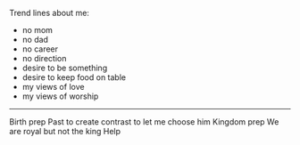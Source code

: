 
Trend lines about me:
- no mom
- no dad
- no career
- no direction
- desire to be something
- desire to keep food on table
- my views of love
- my views of worship

-------
Birth prep
Past to create contrast to let me choose him
Kingdom prep
We are royal but not the king
Help 


